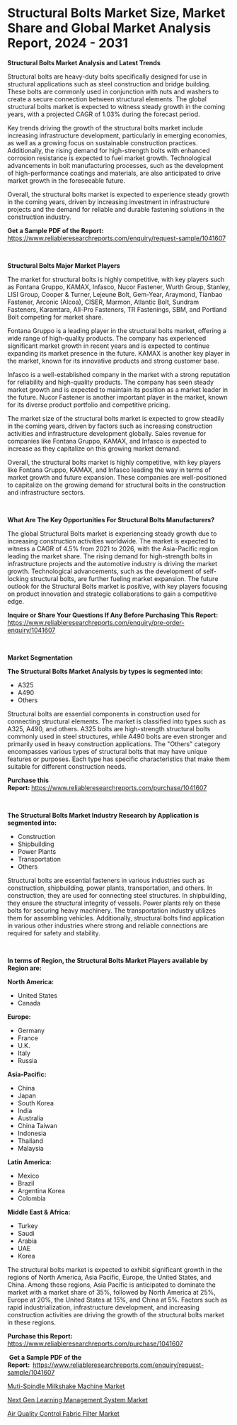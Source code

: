 <p><h1>Structural Bolts Market Size, Market Share and Global Market Analysis Report, 2024 - 2031</h1></p><p><strong>Structural Bolts Market Analysis and Latest Trends</strong></p>
<p><p>Structural bolts are heavy-duty bolts specifically designed for use in structural applications such as steel construction and bridge building. These bolts are commonly used in conjunction with nuts and washers to create a secure connection between structural elements. The global structural bolts market is expected to witness steady growth in the coming years, with a projected CAGR of 1.03% during the forecast period.</p><p>Key trends driving the growth of the structural bolts market include increasing infrastructure development, particularly in emerging economies, as well as a growing focus on sustainable construction practices. Additionally, the rising demand for high-strength bolts with enhanced corrosion resistance is expected to fuel market growth. Technological advancements in bolt manufacturing processes, such as the development of high-performance coatings and materials, are also anticipated to drive market growth in the foreseeable future.</p><p>Overall, the structural bolts market is expected to experience steady growth in the coming years, driven by increasing investment in infrastructure projects and the demand for reliable and durable fastening solutions in the construction industry.</p></p>
<p><strong>Get a Sample PDF of the Report:&nbsp;</strong> <a href="https://www.reliableresearchreports.com/enquiry/request-sample/1041607">https://www.reliableresearchreports.com/enquiry/request-sample/1041607</a></p>
<p>&nbsp;</p>
<p><strong>Structural Bolts Major Market Players</strong></p>
<p><p>The market for structural bolts is highly competitive, with key players such as Fontana Gruppo, KAMAX, Infasco, Nucor Fastener, Wurth Group, Stanley, LISI Group, Cooper & Turner, Lejeune Bolt, Gem-Year, Araymond, Tianbao Fastener, Arconic (Alcoa), CISER, Marmon, Atlantic Bolt, Sundram Fasteners, Karamtara, All-Pro Fasteners, TR Fastenings, SBM, and Portland Bolt competing for market share.</p><p>Fontana Gruppo is a leading player in the structural bolts market, offering a wide range of high-quality products. The company has experienced significant market growth in recent years and is expected to continue expanding its market presence in the future. KAMAX is another key player in the market, known for its innovative products and strong customer base.</p><p>Infasco is a well-established company in the market with a strong reputation for reliability and high-quality products. The company has seen steady market growth and is expected to maintain its position as a market leader in the future. Nucor Fastener is another important player in the market, known for its diverse product portfolio and competitive pricing.</p><p>The market size of the structural bolts market is expected to grow steadily in the coming years, driven by factors such as increasing construction activities and infrastructure development globally. Sales revenue for companies like Fontana Gruppo, KAMAX, and Infasco is expected to increase as they capitalize on this growing market demand.</p><p>Overall, the structural bolts market is highly competitive, with key players like Fontana Gruppo, KAMAX, and Infasco leading the way in terms of market growth and future expansion. These companies are well-positioned to capitalize on the growing demand for structural bolts in the construction and infrastructure sectors.</p></p>
<p>&nbsp;</p>
<p><strong>What Are The Key Opportunities For Structural Bolts Manufacturers?</strong></p>
<p><p>The global Structural Bolts market is experiencing steady growth due to increasing construction activities worldwide. The market is expected to witness a CAGR of 4.5% from 2021 to 2026, with the Asia-Pacific region leading the market share. The rising demand for high-strength bolts in infrastructure projects and the automotive industry is driving the market growth. Technological advancements, such as the development of self-locking structural bolts, are further fueling market expansion. The future outlook for the Structural Bolts market is positive, with key players focusing on product innovation and strategic collaborations to gain a competitive edge.</p></p>
<p><strong>Inquire or Share Your Questions If Any Before Purchasing This Report:</strong> <a href="https://www.reliableresearchreports.com/enquiry/pre-order-enquiry/1041607">https://www.reliableresearchreports.com/enquiry/pre-order-enquiry/1041607</a></p>
<p>&nbsp;</p>
<p><strong>Market Segmentation</strong></p>
<p><strong>The Structural Bolts Market Analysis by types is segmented into:</strong></p>
<p><ul><li>A325</li><li>A490</li><li>Others</li></ul></p>
<p><p>Structural bolts are essential components in construction used for connecting structural elements. The market is classified into types such as A325, A490, and others. A325 bolts are high-strength structural bolts commonly used in steel structures, while A490 bolts are even stronger and primarily used in heavy construction applications. The "Others" category encompasses various types of structural bolts that may have unique features or purposes. Each type has specific characteristics that make them suitable for different construction needs.</p></p>
<p><strong>Purchase this Report:&nbsp;</strong><a href="https://www.reliableresearchreports.com/purchase/1041607">https://www.reliableresearchreports.com/purchase/1041607</a></p>
<p>&nbsp;</p>
<p><strong>The Structural Bolts Market Industry Research by Application is segmented into:</strong></p>
<p><ul><li>Construction</li><li>Shipbuilding</li><li>Power Plants</li><li>Transportation</li><li>Others</li></ul></p>
<p><p>Structural bolts are essential fasteners in various industries such as construction, shipbuilding, power plants, transportation, and others. In construction, they are used for connecting steel structures. In shipbuilding, they ensure the structural integrity of vessels. Power plants rely on these bolts for securing heavy machinery. The transportation industry utilizes them for assembling vehicles. Additionally, structural bolts find application in various other industries where strong and reliable connections are required for safety and stability.</p></p>
<p>&nbsp;</p>
<p><strong>In terms of Region, the Structural Bolts Market Players available by Region are:</strong></p>
<p>
    <p> <strong> North America: </strong>
        <ul>
            <li>United States</li>
            <li>Canada</li>
        </ul>
        </p> 
    <p> <strong> Europe: </strong>
        <ul>
            <li>Germany</li>
            <li>France</li>
            <li>U.K.</li>
            <li>Italy</li>
            <li>Russia</li>
        </ul>
        </p> 
    <p> <strong> Asia-Pacific: </strong>
        <ul>
            <li>China</li>
            <li>Japan</li>
            <li>South Korea</li>
            <li>India</li>
            <li>Australia</li>
            <li>China Taiwan</li>
            <li>Indonesia</li>
            <li>Thailand</li>
            <li>Malaysia</li>
        </ul>
        </p> 
    <p> <strong> Latin America: </strong>
        <ul>
            <li>Mexico</li>
            <li>Brazil</li>
            <li>Argentina Korea</li>
            <li>Colombia</li>
        </ul>
        </p> 
    <p> <strong> Middle East & Africa: </strong>
        <ul>
            <li>Turkey</li>
            <li>Saudi</li>
            <li>Arabia</li>
            <li>UAE</li>
            <li>Korea</li>
        </ul>
    </p>
    </p>
<p><p>The structural bolts market is expected to exhibit significant growth in the regions of North America, Asia Pacific, Europe, the United States, and China. Among these regions, Asia Pacific is anticipated to dominate the market with a market share of 35%, followed by North America at 25%, Europe at 20%, the United States at 15%, and China at 5%. Factors such as rapid industrialization, infrastructure development, and increasing construction activities are driving the growth of the structural bolts market in these regions.</p></p>
<p><strong>Purchase this Report: </strong><a href="https://www.reliableresearchreports.com/purchase/1041607">https://www.reliableresearchreports.com/purchase/1041607</a></p>
<p>&nbsp;<strong>Get a Sample PDF of the Report:&nbsp;&nbsp;</strong><a href="https://www.reliableresearchreports.com/enquiry/request-sample/1041607">https://www.reliableresearchreports.com/enquiry/request-sample/1041607</a></p>
<p><strong></strong></p>
<p><p><a href="https://view.publitas.com/reportprime-1/muti-spindle-milkshake-machine-market-challenges-opportunities-and-growth-drivers-and-major-market-players-forecasted-for-period-from-2023-2030/">Muti-Spindle Milkshake Machine Market</a></p><p><a href="https://view.publitas.com/reportprime-1/next-gen-learning-management-system-market-analysis-and-market-size-global-industry-overview-market-segmentation-and-forecast-2023-to-2030/">Next Gen Learning Management System Market</a></p><p><a href="https://view.publitas.com/reportprime-1/decoding-the-air-quality-control-fabric-filter-market-a-deep-dive-into-the-latest-market-trends-market-segmentation-and-competitive-analysis/">Air Quality Control Fabric Filter Market</a></p></p>